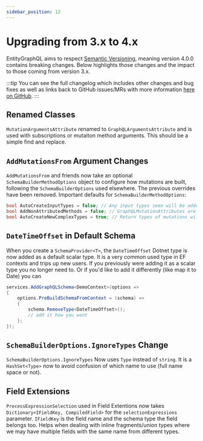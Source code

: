 ```yaml
---
sidebar_position: 12
---
```


# Upgrading from 3.x to 4.x

EntityGraphQL aims to respect [Semantic Versioning](https://semver.org/), meaning version 4.0.0 contains breaking changes. Below highlights those changes and the impact to those coming from version 3.x.

:::tip
You can see the full changelog which includes other changes and bug fixes as well as links back to GitHub issues/MRs with more information [here on GitHub](https://github.com/EntityGraphQL/EntityGraphQL/blob/master/CHANGELOG.md).
:::

## Renamed Classes

`MutationArgumentsAttribute` renamed to `GraphQLArgumentsAttribute` and is used with subscriptions or mutaiton method arguments. This should be a simple find and replace.

## `AddMutationsFrom` Argument Changes

`AddMutationsFrom` and friends now take an optional `SchemaBuilderMethodOptions` object to configure how mutations are built, following the `SchemaBuilderOptions` used elsewhere. The previous overrides have been removed. Important defaults for `SchemaBuilderMethodOptions`:

```cs
bool AutoCreateInputTypes = false; // Any input types seen will be added to the schema if true
bool AddNonAttributedMethods = false; // GraphQLMutationAttributes are still required by default
bool AutoCreateNewComplexTypes = true; // Return types of mutations will be added to the schema
```

## `DateTimeOffset` in Default Schema

When you create a `SchemaProvider<T>`, the `DateTimeOffset` Dotnet type is now added as a default scalar type. It is a very common used type in EF contexts and trips up new users. If you previously were adding it as a scalar type you no longer need to. Or if you'd like to add it differently (like map it to Date) you can

```cs
services.AddGraphQLSchema<DemoContext>(options =>
{
    options.PreBuildSchemaFromContext = (schema) =>
    {
        schema.RemoveType<DateTimeOffset>();
        // add it how you want
    };
});
```

## `SchemaBuilderOptions.IgnoreTypes` Change

`SchemaBuilderOptions.IgnoreTypes` Now uses `Type` instead of `string`. It is a `HashSet<Type>` now to avoid confusion of which name to use (full name space or not).

## Field Extensions

`ProcessExpressionSelection` used in Field Extentions now takes `Dictionary<IFieldKey, CompiledField>` for the `selectionExpressions` parameter. `IFieldKey` is the field name and the schema type the field belongs too. Helps when dealing with inline fragments/union types where we may have multiple fields with the same name from different types.